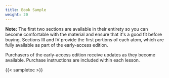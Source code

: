 ```yaml
---
title: Book Sample
weight: 20
---
```


**Note:** The first two sections are available in their entirety so you can
become comfortable with the material and ensure that it's a good fit before
buying. Sections III and IV provide the first portions of each atom, which are
fully available as part of the early-access edition.

Purchasers of the early-access edition receive updates as they become
available. Purchase instructions are included within each lesson.

{{< sampletoc >}}
